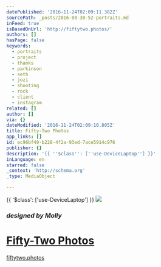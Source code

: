 ```yaml
---
datePublished: '2016-11-24T02:09:11.382Z'
sourcePath: _posts/2016-08-30-52-portraits.md
inFeed: true
isBasedOnUrl: 'http://fiftytwo.photos/'
authors: []
hasPage: false
keywords:
  - portraits
  - project
  - thanks
  - parkinson
  - seth
  - jozi
  - shooting
  - rock
  - client
  - instagram
related: []
author: []
via: {}
dateModified: '2016-11-24T02:09:10.805Z'
title: Fifty-Two Photos
app_links: []
id: ec96bf49-b228-4f2a-93ed-7ace5914c976
publisher: {}
description: '{{ ''$class'': [''use-DeviceLaptop''] }}'
inLanguage: en
starred: false
_context: 'http://schema.org'
_type: MediaObject

---
```

{{ '$class': \['use-DeviceLaptop'\] }}
![](https://the-grid-user-content.s3-us-west-2.amazonaws.com/8324d081-79fb-4e5e-b118-a2ce55803ded.png)

### _designed by Molly_

# [Fifty-Two Photos][0]

[fiftytwo.photos][1]

[0]: http://fiftytwo.photos/ "Fifty Two Photos"
[1]: http://fiftytwo.photos/